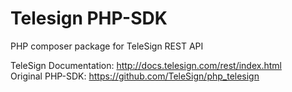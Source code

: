# Telesign PHP-SDK
PHP composer package for TeleSign REST API

TeleSign Documentation: http://docs.telesign.com/rest/index.html    
Original PHP-SDK: https://github.com/TeleSign/php_telesign
